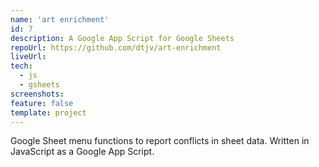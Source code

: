 ```yaml
---
name: 'art enrichment'
id: 7
description: A Google App Script for Google Sheets
repoUrl: https://github.com/dtjv/art-enrichment
liveUrl:
tech:
  - js
  - gsheets
screenshots:
feature: false
template: project
---
```


<!-- intro -->

Google Sheet menu functions to report conflicts in sheet data. Written in
JavaScript as a Google App Script.

<!-- intro -->
